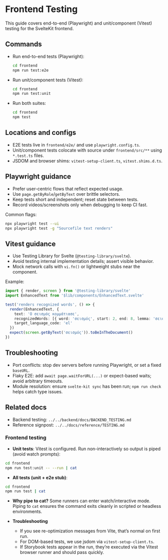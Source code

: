 # Frontend Testing

This guide covers end-to-end (Playwright) and unit/component (Vitest) testing for the SvelteKit frontend.

## Commands

- Run end-to-end tests (Playwright):
  ```bash
  cd frontend
  npm run test:e2e
  ```

- Run unit/component tests (Vitest):
  ```bash
  cd frontend
  npm run test:unit
  ```

- Run both suites:
  ```bash
  cd frontend
  npm test
  ```

## Locations and configs

- E2E tests live in `frontend/e2e/` and use `playwright.config.ts`.
- Unit/component tests colocate with source under `frontend/src/**` using `*.test.ts` files.
- JSDOM and browser shims: `vitest-setup-client.ts`, `vitest.shims.d.ts`.

## Playwright guidance

- Prefer user-centric flows that reflect expected usage.
- Use `page.getByRole`/`getByText` over brittle selectors.
- Keep tests short and independent; reset state between tests.
- Record videos/screenshots only when debugging to keep CI fast.

Common flags:
```bash
npx playwright test --ui
npx playwright test -g "Sourcefile text renders"
```

## Vitest guidance

- Use Testing Library for Svelte (`@testing-library/svelte`).
- Avoid testing internal implementation details; assert visible behavior.
- Mock network calls with `vi.fn()` or lightweight stubs near the component.

Example:
```ts
import { render, screen } from '@testing-library/svelte'
import EnhancedText from '$lib/components/EnhancedText.svelte'

test('renders recognized words', () => {
  render(EnhancedText, {
    text: 'Ο σεισμός κομμάτιασε',
    recognizedWords: [{ word: 'σεισμός', start: 2, end: 8, lemma: 'σεισμός', translations: [] }],
    target_language_code: 'el'
  })
  expect(screen.getByText('σεισμός')).toBeInTheDocument()
})
```

## Troubleshooting

- Port conflicts: stop dev servers before running Playwright, or set a fixed `baseURL`.
- Flaky E2E: add `await page.waitForURL(...)` or expect-based waits; avoid arbitrary timeouts.
- Module resolution: ensure `svelte-kit sync` has been run; `npm run check` helps catch type issues.

## Related docs

- Backend testing: `../../backend/docs/BACKEND_TESTING.md`
- Reference signpost: `../../docs/reference/TESTING.md`

### Frontend testing

- **Unit tests**: Vitest is configured. Run non-interactively so output is piped (avoid watch prompts):

```bash
cd frontend
npm run test:unit -- --run | cat
```

- **All tests (unit + e2e stub)**:
```bash
cd frontend
npm run test | cat
```

- **Why pipe to cat?** Some runners can enter watch/interactive mode. Piping to `cat` ensures the command exits cleanly in scripted or headless environments.

- **Troubleshooting**
  - If you see re-optimization messages from Vite, that’s normal on first run.
  - For DOM-based tests, we use jsdom via `vitest-setup-client.ts`.
  - If Storybook tests appear in the run, they’re executed via the Vitest browser runner and should pass quickly.
